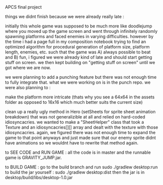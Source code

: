 APCS final project

things we didnt finish because we were already really late :

initially this whole game was supposed to be much more like doodlejump where you moved up the game screen and went through infinitely randomly spawning platforms and faced enemies in varying difficulties. however by the time i had a page full in my composition notebook trying to find an optimized algorithm for procedural generation of platform size, platform length, enemies, etc. such that the game was A) always possible to beat and B) fun, i figured we were already kind of late and should start getting stuff on screen. we then kept building on "getting stuff on screen" until we got where we are now.

we were planning to add a punching feature but there was not enough time to fully integrate that. what we were working on is in the punch repo. we were also planning to :

make the platform more intricate (thats why you see a 64x64 in the assets folder as opposed to 16x16 which much better suits the current size)

clean up a really ugly method in Hero (setSheets for sprite sheet animation breakdown) that was not generalizible at all and relied on hard-coded idiosyncacries. we wanted to make a "SheetHelper" class that took a Texture and an idiosyncacries[][] array and dealt with the texture with those idiosyncacries. again, we figured there was not enough time to expand the game to that point anyways and just made sure that our enemy sprite didnt have animations so we wouldnt have to rewrite that method again.

to SEE CODE and RUN GAME : all the code is in master and the runnable game is GRAVITY_JUMP.jar.

to BUILD GAME : go to the build branch and run sudo ./gradlew desktop:run to build the jar yourself : sudo ./gradlew desktop:dist then the jar is in desktop/build/libs/desktop-1.0.jar

